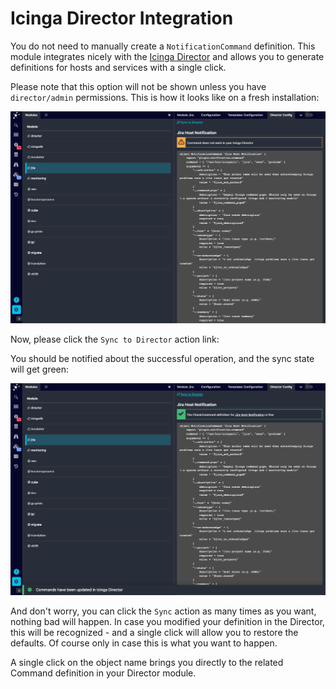 Icinga Director Integration
===========================

You do not need to manually create a `NotificationCommand` definition. This
module integrates nicely with the [Icinga Director](https://github.com/Icinga/icingaweb2-module-director)
and allows you to generate definitions for hosts and services with a single
click.

Please note that this option will not be shown unless you have `director/admin`
permissions. This is how it looks like on a fresh installation:

![Director - NotificationCommand missing](screenshot/director_command_missing.png)

Now, please click the `Sync to Director` action link:


You should be notified about the successful operation, and the sync state will
get green:

![Director - NotificationCommand created](screenshot/director_command_created.png)

And don't worry, you can click the `Sync` action as many times as you want,
nothing bad will happen. In case you modified your definition in the Director,
this will be recognized - and a single click will allow you to restore the
defaults. Of course only in case this is what you want to happen.

A single click on the object name brings you directly to the related Command
definition in your Director module.
